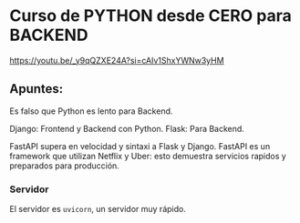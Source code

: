 # Curso de PYTHON desde CERO para BACKEND

<https://youtu.be/_y9qQZXE24A?si=cAIv1ShxYWNw3yHM>


## Apuntes:

Es falso que Python es lento para Backend.

Django: Frontend y Backend con Python.
Flask: Para Backend.

FastAPI supera en velocidad y sintaxi a Flask y Django.
FastAPI es un framework que utilizan Netflix y Uber: esto demuestra servicios rapidos y preparados para producción.

### Servidor
El servidor es `uvicorn`, un servidor muy rápido.
